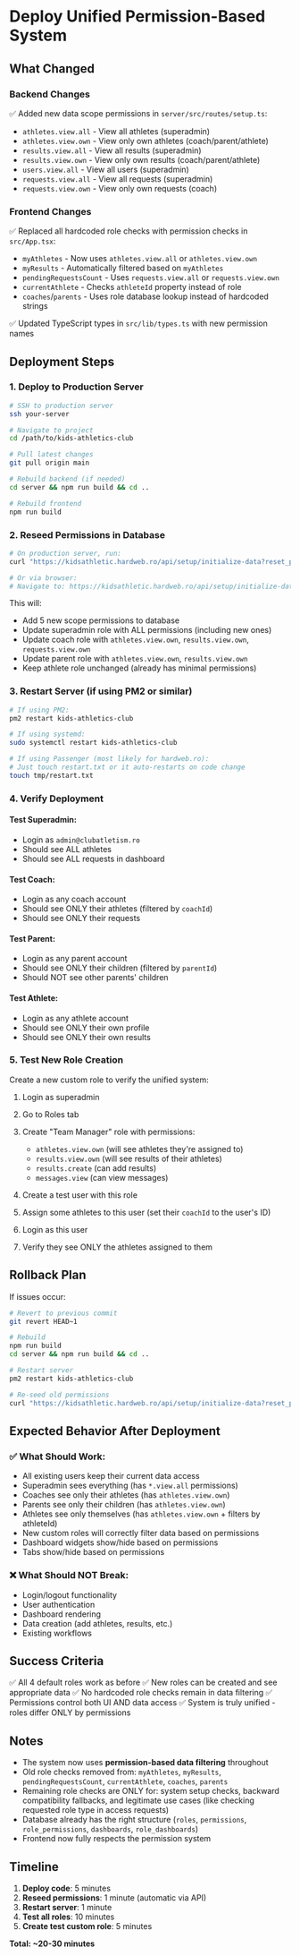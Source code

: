 # Deploy Unified Permission-Based System

## What Changed

### Backend Changes
✅ Added new data scope permissions in `server/src/routes/setup.ts`:
- `athletes.view.all` - View all athletes (superadmin)
- `athletes.view.own` - View only own athletes (coach/parent/athlete)
- `results.view.all` - View all results (superadmin)
- `results.view.own` - View only own results (coach/parent/athlete)
- `users.view.all` - View all users (superadmin)
- `requests.view.all` - View all requests (superadmin)
- `requests.view.own` - View only own requests (coach)

### Frontend Changes
✅ Replaced all hardcoded role checks with permission checks in `src/App.tsx`:
- `myAthletes` - Now uses `athletes.view.all` or `athletes.view.own`
- `myResults` - Automatically filtered based on `myAthletes`
- `pendingRequestsCount` - Uses `requests.view.all` or `requests.view.own`
- `currentAthlete` - Checks `athleteId` property instead of role
- `coaches`/`parents` - Uses role database lookup instead of hardcoded strings

✅ Updated TypeScript types in `src/lib/types.ts` with new permission names

## Deployment Steps

### 1. Deploy to Production Server
```bash
# SSH to production server
ssh your-server

# Navigate to project
cd /path/to/kids-athletics-club

# Pull latest changes
git pull origin main

# Rebuild backend (if needed)
cd server && npm run build && cd ..

# Rebuild frontend
npm run build
```

### 2. Reseed Permissions in Database
```bash
# On production server, run:
curl "https://kidsathletic.hardweb.ro/api/setup/initialize-data?reset_permissions=true"

# Or via browser:
# Navigate to: https://kidsathletic.hardweb.ro/api/setup/initialize-data?reset_permissions=true
```

This will:
- Add 5 new scope permissions to database
- Update superadmin role with ALL permissions (including new ones)
- Update coach role with `athletes.view.own`, `results.view.own`, `requests.view.own`
- Update parent role with `athletes.view.own`, `results.view.own`
- Keep athlete role unchanged (already has minimal permissions)

### 3. Restart Server (if using PM2 or similar)
```bash
# If using PM2:
pm2 restart kids-athletics-club

# If using systemd:
sudo systemctl restart kids-athletics-club

# If using Passenger (most likely for hardweb.ro):
# Just touch restart.txt or it auto-restarts on code change
touch tmp/restart.txt
```

### 4. Verify Deployment

#### Test Superadmin:
- Login as `admin@clubatletism.ro`
- Should see ALL athletes
- Should see ALL requests in dashboard

#### Test Coach:
- Login as any coach account
- Should see ONLY their athletes (filtered by `coachId`)
- Should see ONLY their requests

#### Test Parent:
- Login as any parent account
- Should see ONLY their children (filtered by `parentId`)
- Should NOT see other parents' children

#### Test Athlete:
- Login as any athlete account
- Should see ONLY their own profile
- Should see ONLY their own results

### 5. Test New Role Creation

Create a new custom role to verify the unified system:

1. Login as superadmin
2. Go to Roles tab
3. Create "Team Manager" role with permissions:
   - `athletes.view.own` (will see athletes they're assigned to)
   - `results.view.own` (will see results of their athletes)
   - `results.create` (can add results)
   - `messages.view` (can view messages)

4. Create a test user with this role
5. Assign some athletes to this user (set their `coachId` to the user's ID)
6. Login as this user
7. Verify they see ONLY the athletes assigned to them

## Rollback Plan

If issues occur:

```bash
# Revert to previous commit
git revert HEAD~1

# Rebuild
npm run build
cd server && npm run build && cd ..

# Restart server
pm2 restart kids-athletics-club

# Re-seed old permissions
curl "https://kidsathletic.hardweb.ro/api/setup/initialize-data?reset_permissions=true"
```

## Expected Behavior After Deployment

### ✅ What Should Work:
- All existing users keep their current data access
- Superadmin sees everything (has `*.view.all` permissions)
- Coaches see only their athletes (has `athletes.view.own`)
- Parents see only their children (has `athletes.view.own`)
- Athletes see only themselves (has `athletes.view.own` + filters by athleteId)
- New custom roles will correctly filter data based on permissions
- Dashboard widgets show/hide based on permissions
- Tabs show/hide based on permissions

### ❌ What Should NOT Break:
- Login/logout functionality
- User authentication
- Dashboard rendering
- Data creation (add athletes, results, etc.)
- Existing workflows

## Success Criteria

✅ All 4 default roles work as before
✅ New roles can be created and see appropriate data
✅ No hardcoded role checks remain in data filtering
✅ Permissions control both UI AND data access
✅ System is truly unified - roles differ ONLY by permissions

## Notes

- The system now uses **permission-based data filtering** throughout
- Old role checks removed from: `myAthletes`, `myResults`, `pendingRequestsCount`, `currentAthlete`, `coaches`, `parents`
- Remaining role checks are ONLY for: system setup checks, backward compatibility fallbacks, and legitimate use cases (like checking requested role type in access requests)
- Database already has the right structure (`roles`, `permissions`, `role_permissions`, `dashboards`, `role_dashboards`)
- Frontend now fully respects the permission system

## Timeline

1. **Deploy code**: 5 minutes
2. **Reseed permissions**: 1 minute (automatic via API)
3. **Restart server**: 1 minute
4. **Test all roles**: 10 minutes
5. **Create test custom role**: 5 minutes

**Total: ~20-30 minutes**
